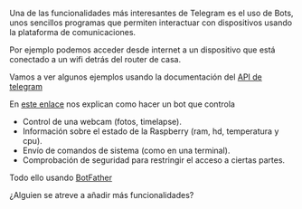 Una de las funcionalidades más interesantes de Telegram es el uso de Bots, unos sencillos programas que permiten interactuar con dispositivos usando la plataforma de comunicaciones.

Por ejemplo podemos acceder desde internet a un dispositivo que está conectado a un wifi detrás del router de casa.

Vamos a ver algunos ejemplos usando la documentación del [API de telegram](https://geekytheory.com/telegram-programando-un-bot-en-python/)


En [este enlace](https://www.fwhibbit.es/controla-tu-raspberry-pi-mediante-telegram) nos explican como hacer un bot que controla

* Control de una webcam (fotos, timelapse).
* Información sobre el estado de la Raspberry (ram, hd, temperatura y cpu).
* Envío de comandos de sistema (como en una terminal).
* Comprobación de seguridad para restringir el acceso a ciertas partes.

Todo ello usando [BotFather](https://www.instructables.com/id/Set-up-Telegram-Bot-on-Raspberry-Pi/)

¿Alguien se atreve a añadir más funcionalidades?
